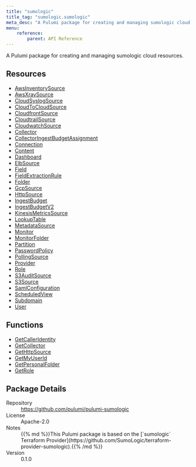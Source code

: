```yaml
---
title: "sumologic"
title_tag: "sumologic.sumologic"
meta_desc: "A Pulumi package for creating and managing sumologic cloud resources."
menu:
    reference:
        parent: API Reference
---
```


<!-- WARNING: this file was generated by Pulumi Docs Generator. -->
<!-- Do not edit by hand unless you're certain you know what you are doing! -->

A Pulumi package for creating and managing sumologic cloud resources.

<h2 id="resources">Resources</h2>
<ul class="api">
    <li><a href="awsinventorysource" title="AwsInventorySource"><span class="symbol resource"></span>AwsInventorySource</a></li>
    <li><a href="awsxraysource" title="AwsXraySource"><span class="symbol resource"></span>AwsXraySource</a></li>
    <li><a href="cloudsyslogsource" title="CloudSyslogSource"><span class="symbol resource"></span>CloudSyslogSource</a></li>
    <li><a href="cloudtocloudsource" title="CloudToCloudSource"><span class="symbol resource"></span>CloudToCloudSource</a></li>
    <li><a href="cloudfrontsource" title="CloudfrontSource"><span class="symbol resource"></span>CloudfrontSource</a></li>
    <li><a href="cloudtrailsource" title="CloudtrailSource"><span class="symbol resource"></span>CloudtrailSource</a></li>
    <li><a href="cloudwatchsource" title="CloudwatchSource"><span class="symbol resource"></span>CloudwatchSource</a></li>
    <li><a href="collector" title="Collector"><span class="symbol resource"></span>Collector</a></li>
    <li><a href="collectoringestbudgetassignment" title="CollectorIngestBudgetAssignment"><span class="symbol resource"></span>CollectorIngestBudgetAssignment</a></li>
    <li><a href="connection" title="Connection"><span class="symbol resource"></span>Connection</a></li>
    <li><a href="content" title="Content"><span class="symbol resource"></span>Content</a></li>
    <li><a href="dashboard" title="Dashboard"><span class="symbol resource"></span>Dashboard</a></li>
    <li><a href="elbsource" title="ElbSource"><span class="symbol resource"></span>ElbSource</a></li>
    <li><a href="field" title="Field"><span class="symbol resource"></span>Field</a></li>
    <li><a href="fieldextractionrule" title="FieldExtractionRule"><span class="symbol resource"></span>FieldExtractionRule</a></li>
    <li><a href="folder" title="Folder"><span class="symbol resource"></span>Folder</a></li>
    <li><a href="gcpsource" title="GcpSource"><span class="symbol resource"></span>GcpSource</a></li>
    <li><a href="httpsource" title="HttpSource"><span class="symbol resource"></span>HttpSource</a></li>
    <li><a href="ingestbudget" title="IngestBudget"><span class="symbol resource"></span>IngestBudget</a></li>
    <li><a href="ingestbudgetv2" title="IngestBudgetV2"><span class="symbol resource"></span>IngestBudgetV2</a></li>
    <li><a href="kinesismetricssource" title="KinesisMetricsSource"><span class="symbol resource"></span>KinesisMetricsSource</a></li>
    <li><a href="lookuptable" title="LookupTable"><span class="symbol resource"></span>LookupTable</a></li>
    <li><a href="metadatasource" title="MetadataSource"><span class="symbol resource"></span>MetadataSource</a></li>
    <li><a href="monitor" title="Monitor"><span class="symbol resource"></span>Monitor</a></li>
    <li><a href="monitorfolder" title="MonitorFolder"><span class="symbol resource"></span>MonitorFolder</a></li>
    <li><a href="partition" title="Partition"><span class="symbol resource"></span>Partition</a></li>
    <li><a href="passwordpolicy" title="PasswordPolicy"><span class="symbol resource"></span>PasswordPolicy</a></li>
    <li><a href="pollingsource" title="PollingSource"><span class="symbol resource"></span>PollingSource</a></li>
    <li><a href="provider" title="Provider"><span class="symbol resource"></span>Provider</a></li>
    <li><a href="role" title="Role"><span class="symbol resource"></span>Role</a></li>
    <li><a href="s3auditsource" title="S3AuditSource"><span class="symbol resource"></span>S3AuditSource</a></li>
    <li><a href="s3source" title="S3Source"><span class="symbol resource"></span>S3Source</a></li>
    <li><a href="samlconfiguration" title="SamlConfiguration"><span class="symbol resource"></span>SamlConfiguration</a></li>
    <li><a href="scheduledview" title="ScheduledView"><span class="symbol resource"></span>ScheduledView</a></li>
    <li><a href="subdomain" title="Subdomain"><span class="symbol resource"></span>Subdomain</a></li>
    <li><a href="user" title="User"><span class="symbol resource"></span>User</a></li>
</ul>

<h2 id="functions">Functions</h2>
<ul class="api">
    <li><a href="getcalleridentity" title="GetCallerIdentity"><span class="symbol function"></span>GetCallerIdentity</a></li>
    <li><a href="getcollector" title="GetCollector"><span class="symbol function"></span>GetCollector</a></li>
    <li><a href="gethttpsource" title="GetHttpSource"><span class="symbol function"></span>GetHttpSource</a></li>
    <li><a href="getmyuserid" title="GetMyUserId"><span class="symbol function"></span>GetMyUserId</a></li>
    <li><a href="getpersonalfolder" title="GetPersonalFolder"><span class="symbol function"></span>GetPersonalFolder</a></li>
    <li><a href="getrole" title="GetRole"><span class="symbol function"></span>GetRole</a></li>
</ul>

<h2 id="package-details">Package Details</h2>
<dl class="package-details">
	<dt>Repository</dt>
	<dd><a href="https://github.com/pulumi/pulumi-sumologic">https://github.com/pulumi/pulumi-sumologic</a></dd>
	<dt>License</dt>
	<dd>Apache-2.0</dd>
	<dt>Notes</dt>
	<dd>{{% md %}}This Pulumi package is based on the [`sumologic` Terraform Provider](https://github.com/SumoLogic/terraform-provider-sumologic).{{% /md %}}</dd>
	<dt>Version</dt>
	<dd>0.1.0</dd>
</dl>


